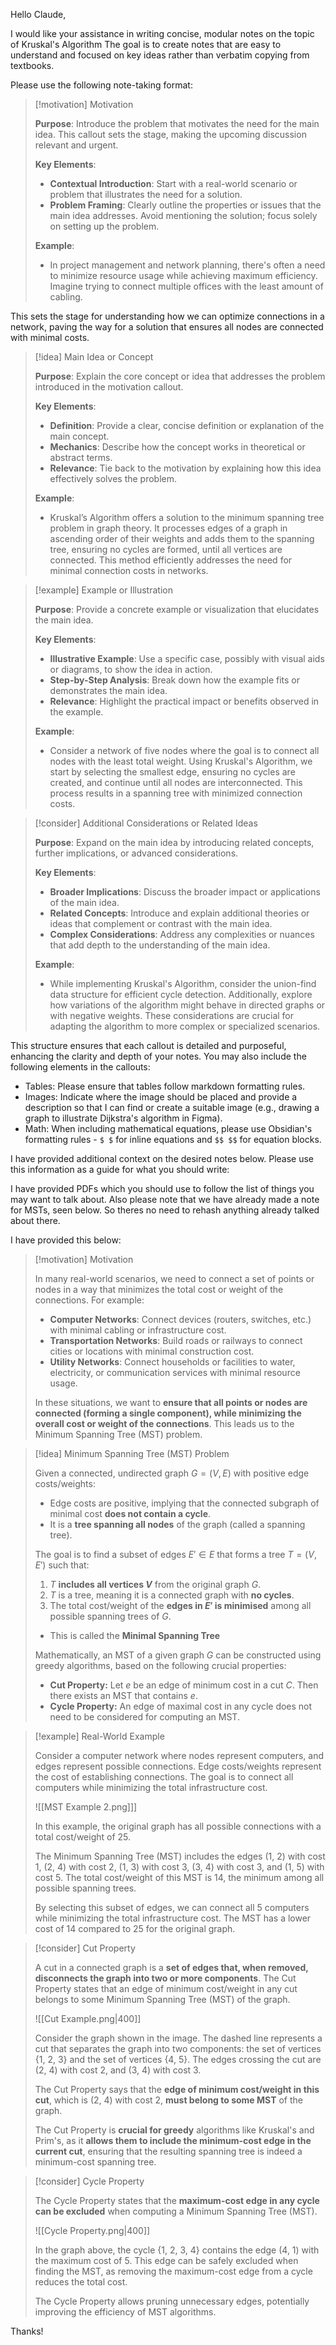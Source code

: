 Hello Claude,

I would like your assistance in writing concise, modular notes on the topic of Kruskal's Algorithm The goal is to create notes that are easy to understand and focused on key ideas rather than verbatim copying from textbooks. 

Please use the following note-taking format:

> [!motivation] Motivation
> 
> **Purpose**: Introduce the problem that motivates the need for the main idea. This callout sets the stage, making the upcoming discussion relevant and urgent.
> 
> **Key Elements**:
> - **Contextual Introduction**: Start with a real-world scenario or problem that illustrates the need for a solution.
> - **Problem Framing**: Clearly outline the properties or issues that the main idea addresses. Avoid mentioning the solution; focus solely on setting up the problem.
> 
> **Example**:
> - In project management and network planning, there's often a need to minimize resource usage while achieving maximum efficiency. Imagine trying to connect multiple offices with the least amount of cabling. 
> 
This sets the stage for understanding how we can optimize connections in a network, paving the way for a solution that ensures all nodes are connected with minimal costs.

> [!idea] Main Idea or Concept
> 
> **Purpose**: Explain the core concept or idea that addresses the problem introduced in the motivation callout.
> 
> **Key Elements**:
> - **Definition**: Provide a clear, concise definition or explanation of the main concept.
> - **Mechanics**: Describe how the concept works in theoretical or abstract terms.
> - **Relevance**: Tie back to the motivation by explaining how this idea effectively solves the problem.
> 
> **Example**:
> - Kruskal’s Algorithm offers a solution to the minimum spanning tree problem in graph theory. It processes edges of a graph in ascending order of their weights and adds them to the spanning tree, ensuring no cycles are formed, until all vertices are connected. This method efficiently addresses the need for minimal connection costs in networks.

> [!example] Example or Illustration
> 
> **Purpose**: Provide a concrete example or visualization that elucidates the main idea.
> 
> **Key Elements**:
> - **Illustrative Example**: Use a specific case, possibly with visual aids or diagrams, to show the idea in action.
> - **Step-by-Step Analysis**: Break down how the example fits or demonstrates the main idea.
> - **Relevance**: Highlight the practical impact or benefits observed in the example.
> 
> **Example**:
> - Consider a network of five nodes where the goal is to connect all nodes with the least total weight. Using Kruskal's Algorithm, we start by selecting the smallest edge, ensuring no cycles are created, and continue until all nodes are interconnected. This process results in a spanning tree with minimized connection costs.

> [!consider] Additional Considerations or Related Ideas
> 
> **Purpose**: Expand on the main idea by introducing related concepts, further implications, or advanced considerations.
> 
> **Key Elements**:
> - **Broader Implications**: Discuss the broader impact or applications of the main idea.
> - **Related Concepts**: Introduce and explain additional theories or ideas that complement or contrast with the main idea.
> - **Complex Considerations**: Address any complexities or nuances that add depth to the understanding of the main idea.
> 
> **Example**:
> - While implementing Kruskal's Algorithm, consider the union-find data structure for efficient cycle detection. Additionally, explore how variations of the algorithm might behave in directed graphs or with negative weights. These considerations are crucial for adapting the algorithm to more complex or specialized scenarios.

This structure ensures that each callout is detailed and purposeful, enhancing the clarity and depth of your notes.
You may also include the following elements in the callouts:

- Tables: Please ensure that tables follow markdown formatting rules.
- Images: Indicate where the image should be placed and provide a description so that I can find or create a suitable image (e.g., drawing a graph to illustrate Dijkstra's algorithm in Figma).
- Math: When including mathematical equations, please use Obsidian's formatting rules - `$ $` for inline equations and `$$ $$` for equation blocks.

I have provided additional context on the desired notes below. Please use this information as a guide for what you should write:

I have provided PDFs which you should use to follow the list of things you may want to talk about. Also please note that we have already made a note for MSTs, seen below. So theres no need to rehash anything already talked about there. 

I have provided this below:



> [!motivation] Motivation
>
> In many real-world scenarios, we need to connect a set of points or nodes in a way that minimizes the total cost or weight of the connections. For example:
>
> - **Computer Networks**: Connect devices (routers, switches, etc.) with minimal cabling or infrastructure cost.
> - **Transportation Networks**: Build roads or railways to connect cities or locations with minimal construction cost.
> - **Utility Networks**: Connect households or facilities to water, electricity, or communication services with minimal resource usage.
>
> In these situations, we want to **ensure that all points or nodes are connected (forming a single component), while minimizing the overall cost or weight of the connections**. This leads us to the Minimum Spanning Tree (MST) problem.

> [!idea] Minimum Spanning Tree (MST) Problem
>
> Given a connected, undirected graph $G = (V, E)$ with positive edge costs/weights:
>
> - Edge costs are positive, implying that the connected subgraph of minimal cost **does not contain a cycle**.
> - It is a **tree spanning all nodes** of the graph (called a spanning tree).
>
> The goal is to find a subset of edges $E' \in E$ that forms a tree $T = (V, E')$ such that:
>
> 1. $T$ **includes all vertices $V$** from the original graph $G$.
> 2. $T$ is a tree, meaning it is a connected graph with **no cycles**.
> 3. The total cost/weight of the **edges in $E'$ is minimised** among all possible spanning trees of $G$.
> - This is called the **Minimal Spanning Tree**
>
> Mathematically, an MST of a given graph $G$ can be constructed using greedy algorithms, based on the following crucial properties:
>
> - **Cut Property:** Let $e$ be an edge of minimum cost in a cut $C$. Then there exists an MST that contains $e$.
> - **Cycle Property:** An edge of maximal cost in any cycle does not need to be considered for computing an MST.

> [!example] Real-World Example
>
> Consider a computer network where nodes represent computers, and edges represent possible connections. Edge costs/weights represent the cost of establishing connections. The goal is to connect all computers while minimizing the total infrastructure cost.
>
> ![[MST Example 2.png]]]
>
> In this example, the original graph has all possible connections with a total cost/weight of 25.
>
> The Minimum Spanning Tree (MST) includes the edges (1, 2) with cost 1, (2, 4) with cost 2, (1, 3) with cost 3, (3, 4) with cost 3, and (1, 5) with cost 5. The total cost/weight of this MST is 14, the minimum among all possible spanning trees.
>
> By selecting this subset of edges, we can connect all 5 computers while minimizing the total infrastructure cost. The MST has a lower cost of 14 compared to 25 for the original graph.

> [!consider] Cut Property
>
> A cut in a connected graph is a **set of edges that, when removed, disconnects the graph into two or more components**. The Cut Property states that an edge of minimum cost/weight in any cut belongs to some Minimum Spanning Tree (MST) of the graph.
>
> ![[Cut Example.png|400]]
>
> Consider the graph shown in the image. The dashed line represents a cut that separates the graph into two components: the set of vertices {1, 2, 3} and the set of vertices {4, 5}. The edges crossing the cut are (2, 4) with cost 2, and (3, 4) with cost 3.
>
> The Cut Property says that the **edge of minimum cost/weight in this cut**, which is (2, 4) with cost 2, **must belong to some MST** of the graph.
>
> The Cut Property is **crucial for greedy** algorithms like Kruskal's and Prim's, as it **allows them to include the minimum-cost edge in the current cut**, ensuring that the resulting spanning tree is indeed a minimum-cost spanning tree.

> [!consider] Cycle Property
>
> The Cycle Property states that the **maximum-cost edge in any cycle can be excluded** when computing a Minimum Spanning Tree (MST).
>
> ![[Cycle Property.png|400]]
>
> In the graph above, the cycle {1, 2, 3, 4} contains the edge (4, 1) with the maximum cost of 5. This edge can be safely excluded when finding the MST, as removing the maximum-cost edge from a cycle reduces the total cost.
>
> The Cycle Property allows pruning unnecessary edges, potentially improving the efficiency of MST algorithms.


Thanks!


